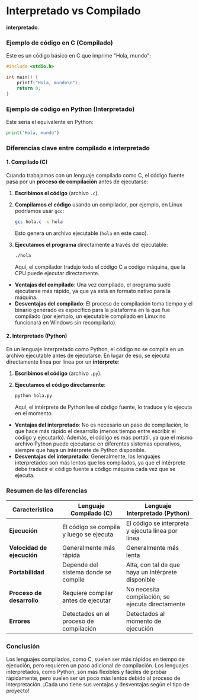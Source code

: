 # Interpretado vs Compilado #
**interpretado**.

### Ejemplo de código en C (Compilado)

Este es un código básico en C que imprime "Hola, mundo":

```c
#include <stdio.h>

int main() {
    printf("Hola, mundo\n");
    return 0;
}
```

### Ejemplo de código en Python (Interpretado)

Este sería el equivalente en Python:

```python
print("Hola, mundo")
```

### Diferencias clave entre **compilado** e **interpretado**

#### 1. **Compilado** (C)

Cuando trabajamos con un lenguaje compilado como C, el código fuente pasa por un **proceso de compilación** antes de ejecutarse:

1. **Escribimos el código** (archivo `.c`).
2. **Compilamos el código** usando un compilador, por ejemplo, en Linux podríamos usar `gcc`:
   
   ```bash
   gcc hola.c -o hola
   ```

   Esto genera un archivo ejecutable (`hola` en este caso).
   
3. **Ejecutamos el programa** directamente a través del ejecutable:

   ```bash
   ./hola
   ```

   Aquí, el compilador tradujo todo el código C a código máquina, que la CPU puede ejecutar directamente.

- **Ventajas del compilado**: Una vez compilado, el programa suele ejecutarse más rápido, ya que ya está en formato nativo para la máquina.
- **Desventajas del compilado**: El proceso de compilación toma tiempo y el binario generado es específico para la plataforma en la que fue compilado (por ejemplo, un ejecutable compilado en Linux no funcionará en Windows sin recompilarlo).

#### 2. **Interpretado** (Python)

En un lenguaje interpretado como Python, el código no se compila en un archivo ejecutable antes de ejecutarse. En lugar de eso, se ejecuta directamente línea por línea por un **intérprete**:

1. **Escribimos el código** (archivo `.py`).
2. **Ejecutamos el código directamente**:

   ```bash
   python hola.py
   ```

   Aquí, el intérprete de Python lee el código fuente, lo traduce y lo ejecuta en el momento.

- **Ventajas del interpretado**: No es necesario un paso de compilación, lo que hace más rápido el desarrollo (menos tiempo entre escribir el código y ejecutarlo). Además, el código es más portátil, ya que el mismo archivo Python puede ejecutarse en diferentes sistemas operativos, siempre que haya un intérprete de Python disponible.
- **Desventajas del interpretado**: Generalmente, los lenguajes interpretados son más lentos que los compilados, ya que el intérprete debe traducir el código fuente a código máquina cada vez que se ejecuta.

### Resumen de las diferencias

| Característica           | Lenguaje Compilado (C)                        | Lenguaje Interpretado (Python)                  |
|--------------------------|-----------------------------------------------|------------------------------------------------|
| **Ejecución**             | El código se compila y luego se ejecuta       | El código se interpreta y ejecuta línea por línea |
| **Velocidad de ejecución**| Generalmente más rápida                      | Generalmente más lenta                         |
| **Portabilidad**          | Depende del sistema donde se compile          | Alta, con tal de que haya un intérprete disponible |
| **Proceso de desarrollo** | Requiere compilar antes de ejecutar           | No necesita compilación, se ejecuta directamente |
| **Errores**               | Detectados en el proceso de compilación       | Detectados al momento de ejecución             |

### Conclusión

Los lenguajes compilados, como C, suelen ser más rápidos en tiempo de ejecución, pero requieren un paso adicional de compilación. Los lenguajes interpretados, como Python, son más flexibles y fáciles de probar rápidamente, pero suelen ser un poco más lentos debido al proceso de interpretación. ¡Cada uno tiene sus ventajas y desventajas según el tipo de proyecto!

